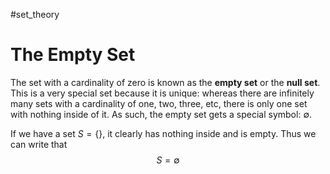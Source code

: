 #set_theory 
# The Empty Set
The set with a cardinality of zero is known as the **empty set** or the **null set**. This is a very special set because it is unique: whereas there are infinitely many sets with a cardinality of one, two, three, etc, there is only one set with nothing inside of it. As such, the empty set gets a special symbol: $\emptyset$.

If we have a set $S = \{\}$, it clearly has nothing inside and is empty. Thus we can write that $$S = \emptyset$$
